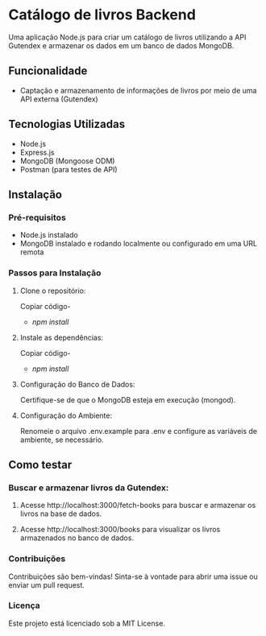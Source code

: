# Catálogo de livros Backend

Uma aplicação Node.js para criar um catálogo de livros utilizando a API Gutendex e armazenar os dados em um banco de dados MongoDB.


## Funcionalidade
- Captação e armazenamento de informações de livros por meio de uma API externa (Gutendex)


## Tecnologias Utilizadas

- Node.js
- Express.js
- MongoDB (Mongoose ODM)
- Postman (para testes de API)

## Instalação
### Pré-requisitos

- Node.js instalado
- MongoDB instalado e rodando localmente ou configurado em uma URL remota


### Passos para Instalação
1. Clone o repositório:
   
     Copiar código-
      - *npm install*
   
2. Instale as dependências:

   Copiar código-
      - *npm install*

3. Configuração do Banco de Dados:

   Certifique-se de que o MongoDB esteja em execução (mongod).
   
4. Configuração do Ambiente:

   Renomeie o arquivo .env.example para .env e configure as variáveis de ambiente, se necessário.


## Como testar
### Buscar e armazenar livros da Gutendex:

1. Acesse http://localhost:3000/fetch-books para buscar e armazenar os livros na base de dados.

2. Acesse http://localhost:3000/books para visualizar os livros armazenados no banco de dados.


### Contribuições
Contribuições são bem-vindas! Sinta-se à vontade para abrir uma issue ou enviar um pull request.

### Licença
Este projeto está licenciado sob a MIT License.
